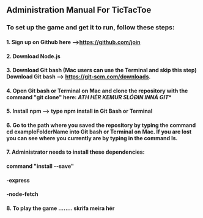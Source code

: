 ## Administration Manual For TicTacToe

### To set up the game and get it to run, follow these steps:

#### 1. Sign up on Github here -->https://github.com/join
#### 2. Download Node.js
#### 3. Download Git bash (Mac users can use the Terminal and skip this step) Download Git bash --> https://git-scm.com/downloads.
#### 4. Open Git bash or Terminal on Mac and clone the repository with the command "git clone" here: ***ATH HÉR KEMUR SLÓÐIN INNÁ GIT****
#### 5. Install npm --> type npm install in Git Bash or Terminal
#### 6. Go to the path where you saved the repository by typing the command cd exampleFolderName into Git bash or Terminal on Mac. If you are lost you can see where you currently are by typing in the command ls.
#### 7. Administrator needs to install these dependencies:

#### command "install <name of dependency> --save"
#### -express
#### -node-fetch

#### 8. To play the game ........ skrifa meira hér


